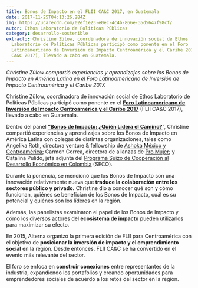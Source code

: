 ```yaml
---
title: Bonos de Impacto en el FLII CA&C 2017, en Guatemala
date: 2017-11-25T04:13:26.284Z
img: https://ucarecdn.com/02ef1e23-e0ec-4c4b-866e-35d5647f98cf/
autor: Ethos Laboratorio de Políticas Públicas
category: desarrollo-sostenible
extracto: Christine Zülow, coordinadora de innovación social de Ethos
  Laboratorio de Políticas Públicas participó como ponente en el Foro
  Latinoamericano de Inversión de Impacto Centroamérica y el Caribe 2017 (FLII
  CA&C 2017), llevado a cabo en Guatemala.
---
```

*Christine Zülow compartió experiencias y aprendizajes sobre los Bonos de Impacto en América Latina en el Foro Latinoamericano de Inversión de Impacto Centroamérica y el Caribe 2017.*

Christine Zülow, coordinadora de innovación social de Ethos Laboratorio de Políticas Públicas participó como ponente en el **[Foro Latinoamericano de Inversión de Impacto Centroamérica y el Caribe 2017](http://www.inversiondeimpacto-ca.org/)** (FLII CA&C 2017), llevado a cabo en Guatemala.

Dentro del panel **[“Bonos de Impacto: ¿Quién Lidera el Camino?](http://www.inversiondeimpacto-ca.org/agenda/)**”, Christine compartió experiencias y aprendizajes sobre los Bonos de Impacto en América Latina con colegas de distintas organizaciones, tales como Angelika Roth, directora venture & fellowship de [Ashoka México y Centroamérica](https://mexico.ashoka.org/); Carmen Correa, directora de alianzas de [Pro Mujer](https://promujer.org/); y Catalina Pulido, jefa adjunta del [Programa Suizo de Cooperación al Desarrollo Económico en Colombia](https://www.eda.admin.ch/countries/colombia/es/home/cooperacion/temas/seco.html) (SECO).

Durante la ponencia, se mencionó que los Bonos de Impacto son una innovación relativamente nueva que **traduce la colaboración entre los sectores público y privado.** Christine dio a conocer qué son y cómo funcionan, quiénes se benefician de los Bonos de Impacto, cuál es su potencial y quiénes son los líderes en la región.

Además, las panelistas examinaron el papel de los Bonos de Impacto y cómo los diversos actores del **ecosistema de impacto** pueden utilizarlos para maximizar su efecto.

En 2015, Alterna organizó la primera edición de FLII para Centroamérica con el objetivo de **posicionar la inversión de impacto y el emprendimiento social** en la región. Desde entonces, FLII CA&C se ha convertido en el evento más relevante del sector.

El foro se enfoca en **construir conexiones** entre representantes de la industria, expandiendo los portafolios y creando oportunidades para emprendedores sociales de acuerdo a los retos del sector en la región.